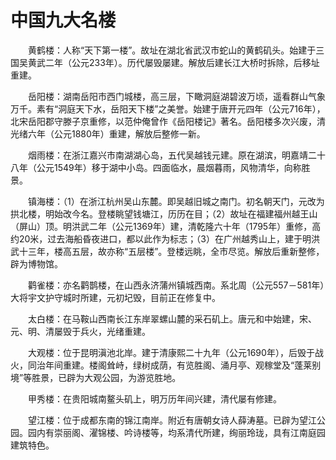 # 中国九大名楼  

&emsp;&emsp;黄鹤楼：人称“天下第一楼”。故址在湖北省武汉市蛇山的黄鹤矶头。始建于三国吴黄武二年（公元233年）。历代屡毁屡建。解放后建长江大桥时拆除，后移址重建。  

&emsp;&emsp;岳阳楼：湖南岳阳市西门城楼，高三层，下瞰洞庭湖碧波万顷，遥看群山气象万千。素有“洞庭天下水，岳阳天下楼”之美誉。始建于唐开元四年（公元716年），北宋岳阳郡守滕子京重修，以范仲俺曾作《岳阳楼记》著名。岳阳楼多次兴废，清光绪六年（公元1880年）重建，解放后整修一新。  

&emsp;&emsp;烟雨楼：在浙江嘉兴市南湖湖心岛，五代吴越钱元建。原在湖滨，明嘉靖二十八年（公元1549年）移于湖中小岛。四面临水，晨烟暮雨，风物清华，向称胜景。  

&emsp;&emsp;镇海楼：（1）在浙江杭州吴山东麓。即吴越旧城之南门。初名朝天门，元改为拱北楼，明始改今名。登楼眺望钱塘江，历历在目；（2）故址在福建福州越王山（屏山）顶。明洪武二年（公元1369年）建，清乾隆六十年（1795年）重修，高约20米，过去海船昏夜进口，都以此作为标志；（3）在广州越秀山上，建于明洪武十三年，楼高五层，故亦称“五层楼”。登楼远眺，全市尽览。解放后重新整修，辟为博物馆。  

&emsp;&emsp;鹳雀楼：亦名鹳鹊楼，在山西永济蒲州镇城西南。系北周（公元557－581年）大将宇文护守城时所建，元初圮毁，目前正在修复中。  

&emsp;&emsp;太白楼：在马鞍山西南长江东岸翠螺山麓的采石矶上。唐元和中始建，宋、元、明、清屡毁于兵火，光绪重建。  

&emsp;&emsp;大观楼：位于昆明滇池北岸。建于清康熙二十九年（公元1690年），后毁于战火，同治年间重建。楼阁耸峙，绿树成荫，有览胜阁、涌月亭、观稼堂及“蓬莱别境”等胜景，已辟为大观公园，为游览胜地。  

&emsp;&emsp;甲秀楼：在贵阳城南鳌头矶上，明万历年间兴建，清代屡有修建。  

&emsp;&emsp;望江楼：位于成都东南的锦江南岸。附近有唐朝女诗人薛涛墓。已辟为望江公园。园内有崇丽阁、濯锦楼、吟诗楼等，均系清代所建，绚丽玲珑，具有江南庭园建筑特色。  